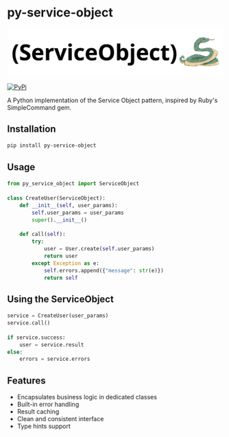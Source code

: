 # py-service-object

![Header](resources/header.png)

[![PyPi](https://img.shields.io/pypi/v/py-service-object.svg)](https://pypi.org/project/py-service-object/)

A Python implementation of the Service Object pattern, inspired by Ruby's SimpleCommand gem.

## Installation

```bash
pip install py-service-object
```

## Usage

```python
from py_service_object import ServiceObject

class CreateUser(ServiceObject):
    def __init__(self, user_params):
        self.user_params = user_params
        super().__init__()

    def call(self):
        try:
            user = User.create(self.user_params)
            return user
        except Exception as e:
            self.errors.append({"message": str(e)})
            return self
```

## Using the ServiceObject

```python
service = CreateUser(user_params)
service.call()

if service.success:
    user = service.result
else:
    errors = service.errors
```

## Features

- Encapsulates business logic in dedicated classes
- Built-in error handling
- Result caching
- Clean and consistent interface
- Type hints support
